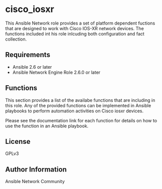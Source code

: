 # cisco_iosxr

This Ansible Network role provides a set of platform dependent fuctions that
are designed to work with Cisco IOS-XR network devices.  The functions included
int his role inlcuding both configuration and fact collection.

## Requirements

* Ansible 2.6 or later
* Ansible Network Engine Role 2.6.0 or later

## Functions

This section provides a list of the availabe functions that are including
in this role.  Any of the provided functions can be implemented in Ansible
playbooks to perform automation activities on Cisco iosxr devices.

Please see the documentation link for each function for details on how to use
the function in an Ansible playbook.


## License

GPLv3

## Author Information

Ansible Network Community

